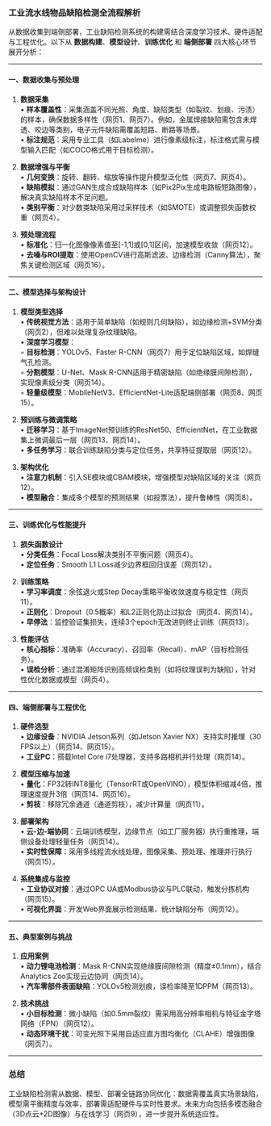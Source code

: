 ### 工业流水线物品缺陷检测全流程解析  
从数据收集到端侧部署，工业缺陷检测系统的构建需结合深度学习技术、硬件适配与工程优化。以下从 **数据构建**、**模型设计**、**训练优化** 和 **端侧部署** 四大核心环节展开分析：

---

#### 一、数据收集与预处理  
1. **数据采集**  
   • **样本覆盖性**：采集涵盖不同光照、角度、缺陷类型（如裂纹、划痕、污渍）的样本，确保数据多样性（网页1、网页7）。例如，金属焊接缺陷需包含未焊透、咬边等类别，电子元件缺陷需覆盖短路、断路等场景。  
   • **标注规范**：采用专业工具（如Labelme）进行像素级标注，标注格式需与模型输入匹配（如COCO格式用于目标检测）。  

2. **数据增强与平衡**  
   • **几何变换**：旋转、翻转、缩放等操作提升模型泛化性（网页7、网页4）。  
   • **缺陷模拟**：通过GAN生成合成缺陷样本（如Pix2Pix生成电路板短路图像），解决真实缺陷样本不足问题。  
   • **类别平衡**：对少数类缺陷采用过采样技术（如SMOTE）或调整损失函数权重（网页4）。

3. **预处理流程**  
   • **标准化**：归一化图像像素值至[-1,1]或[0,1]区间，加速模型收敛（网页12）。  
   • **去噪与ROI提取**：使用OpenCV进行高斯滤波、边缘检测（Canny算法），聚焦关键检测区域（网页16）。

---

#### 二、模型选择与架构设计  
1. **模型类型选择**  
   • **传统视觉方法**：适用于简单缺陷（如规则几何缺陷），如边缘检测+SVM分类（网页2），但难以处理复杂纹理缺陷。  
   • **深度学习模型**：  
     ◦ **目标检测**：YOLOv5、Faster R-CNN（网页7）用于定位缺陷区域，如焊缝气孔检测。  
     ◦ **分割模型**：U-Net、Mask R-CNN适用于精密缺陷（如绝缘膜间隙检测），实现像素级分类（网页14）。  
     ◦ **轻量级模型**：MobileNetV3、EfficientNet-Lite适配端侧部署（网页8、网页15）。  

2. **预训练与微调策略**  
   • **迁移学习**：基于ImageNet预训练的ResNet50、EfficientNet，在工业数据集上微调最后一层（网页13、网页14）。  
   • **多任务学习**：联合训练缺陷分类与定位任务，共享特征提取层（网页12）。  

3. **架构优化**  
   • **注意力机制**：引入SE模块或CBAM模块，增强模型对缺陷区域的关注（网页12）。  
   • **模型融合**：集成多个模型的预测结果（如投票法），提升鲁棒性（网页8）。

---

#### 三、训练优化与性能提升  
1. **损失函数设计**  
   • **分类任务**：Focal Loss解决类别不平衡问题（网页4）。  
   • **定位任务**：Smooth L1 Loss减少边界框回归误差（网页12）。  

2. **训练策略**  
   • **学习率调度**：余弦退火或Step Decay策略平衡收敛速度与稳定性（网页11）。  
   • **正则化**：Dropout（0.5概率）和L2正则化防止过拟合（网页4、网页14）。  
   • **早停法**：监控验证集损失，连续3个epoch无改进则终止训练（网页13）。  

3. **性能评估**  
   • **核心指标**：准确率（Accuracy）、召回率（Recall）、mAP（目标检测任务）。  
   • **误检分析**：通过混淆矩阵识别高频误检类别（如将纹理误判为缺陷），针对性优化数据或模型（网页4）。

---

#### 四、端侧部署与工程优化  
1. **硬件选型**  
   • **边缘设备**：NVIDIA Jetson系列（如Jetson Xavier NX）支持实时推理（30 FPS以上）（网页14、网页15）。  
   • **工业PC**：搭载Intel Core i7处理器，支持多路相机并行处理（网页14）。  

2. **模型压缩与加速**  
   • **量化**：FP32转INT8量化（TensorRT或OpenVINO），模型体积缩减4倍，推理速度提升3倍（网页14、网页16）。  
   • **剪枝**：移除冗余通道（通道剪枝），减少计算量（网页11）。  

3. **部署架构**  
   • **云-边-端协同**：云端训练模型，边缘节点（如工厂服务器）执行重推理，端侧设备处理轻量任务（网页14）。  
   • **实时性保障**：采用多线程流水线处理，图像采集、预处理、推理并行执行（网页15）。  

4. **系统集成与监控**  
   • **工业协议对接**：通过OPC UA或Modbus协议与PLC联动，触发分拣机构（网页15）。  
   • **可视化界面**：开发Web界面展示检测结果、统计缺陷分布（网页12）。  

---

#### 五、典型案例与挑战  
1. **应用案例**  
   • **动力锂电池检测**：Mask R-CNN实现绝缘膜间隙检测（精度±0.1mm），结合Analytics Zoo实现云边协同（网页14）。  
   • **汽车零部件表面缺陷**：YOLOv5检测划痕，误检率降至1DPPM（网页13）。  

2. **技术挑战**  
   • **小目标检测**：微小缺陷（如0.5mm裂纹）需采用高分辨率相机与特征金字塔网络（FPN）（网页12）。  
   • **动态环境干扰**：可变光照下采用自适应直方图均衡化（CLAHE）增强图像（网页7）。  

---

### 总结  
工业缺陷检测需从数据、模型、部署全链路协同优化：数据需覆盖真实场景缺陷，模型需平衡精度与效率，部署需适配硬件与实时性要求。未来方向包括多模态融合（3D点云+2D图像）与在线学习（网页9），进一步提升系统适应性。